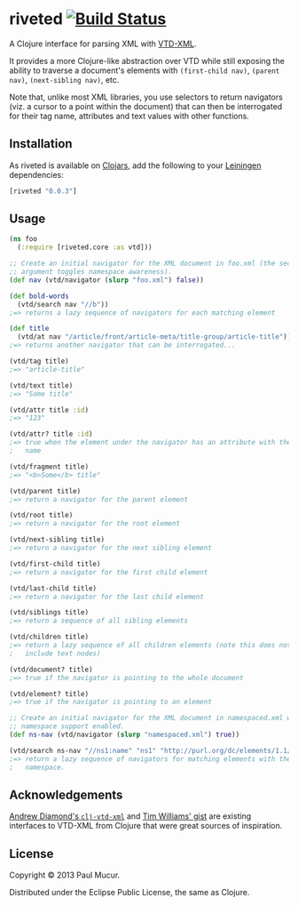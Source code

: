 # riveted [![Build Status](https://travis-ci.org/mudge/riveted.png?branch=master)](https://travis-ci.org/mudge/riveted)

A Clojure interface for parsing XML with
[VTD-XML](http://vtd-xml.sourceforge.net).

It provides a more Clojure-like abstraction over VTD while still exposing the
ability to traverse a document's elements with `(first-child nav)`,
`(parent nav)`, `(next-sibling nav)`, etc.

Note that, unlike most XML libraries, you use selectors to return navigators
(viz. a cursor to a point within the document) that can then be interrogated
for their tag name, attributes and text values with other functions.

## Installation

As riveted is available on [Clojars](https://clojars.org/riveted), add the
following to your [Leiningen](https://github.com/technomancy/leiningen)
dependencies:

```clojure
[riveted "0.0.3"]
```

## Usage

```clojure
(ns foo
  (:require [riveted.core :as vtd]))

;; Create an initial navigator for the XML document in foo.xml (the second
;; argument toggles namespace awareness).
(def nav (vtd/navigator (slurp "foo.xml") false))

(def bold-words
  (vtd/search nav "//b"))
;=> returns a lazy sequence of navigators for each matching element

(def title
  (vtd/at nav "/article/front/article-meta/title-group/article-title"))
;=> returns another navigator that can be interrogated...

(vtd/tag title)
;=> "article-title"

(vtd/text title)
;=> "Some title"

(vtd/attr title :id)
;=> "123"

(vtd/attr? title :id)
;=> true when the element under the navigator has an attribute with the given
;   name

(vtd/fragment title)
;=> "<b>Some</b> title"

(vtd/parent title)
;=> return a navigator for the parent element

(vtd/root title)
;=> return a navigator for the root element

(vtd/next-sibling title)
;=> return a navigator for the next sibling element

(vtd/first-child title)
;=> return a navigator for the first child element

(vtd/last-child title)
;=> return a navigator for the last child element

(vtd/siblings title)
;=> return a sequence of all sibling elements

(vtd/children title)
;=> return a lazy sequence of all children elements (note this does not
;   include text nodes)

(vtd/document? title)
;=> true if the navigator is pointing to the whole document

(vtd/element? title)
;=> true if the navigator is pointing to an element

;; Create an initial navigator for the XML document in namespaced.xml with
;; namespace support enabled.
(def ns-nav (vtd/navigator (slurp "namespaced.xml") true))

(vtd/search ns-nav "//ns1:name" "ns1" "http://purl.org/dc/elements/1.1/")
;=> return a lazy sequence of navigators for matching elements with the given
;   namespace.
```

## Acknowledgements

[Andrew Diamond's `clj-vtd-xml`](https://github.com/diamondap/clj-vtd-xml) and
[Tim Williams' gist](https://gist.github.com/willtim/822769) are existing
interfaces to VTD-XML from Clojure that were great sources of inspiration.

## License

Copyright © 2013 Paul Mucur.

Distributed under the Eclipse Public License, the same as Clojure.
